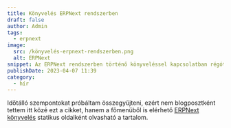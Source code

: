 ```yaml
---
title: Könyvelés ERPNext rendszerben
draft: false
author: Admin
tags:
  - erpnext
image:
  src: /könyvelés-erpnext-rendszerben.png
  alt: ERPNext
snippet: Az ERPNext rendszerben történő könyveléssel kapcsolatban régóta tartoztam egy cikkel, amiben összeszedtem néhány talán másoknak is hasznos szempontot.
publishDate: 2023-04-07 11:39
category:
  - hír
---
```


<p>Időtálló szempontokat próbáltam összegyűjteni, ezért nem blogposztként tettem itt közé ezt a cikket, hanem a főmenüből is elérhető <a href="https://www.monolithon.com/konyveles" rel="noopener noreferrer">ERPNext könyvelés</a> statikus oldalként olvasható a tartalom. </p>
